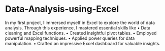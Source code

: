 # Data-Analysis-using-Excel
In my first project, I immersed myself in Excel to explore the world of data analysis. Through this experience, I mastered essential skills like
• Data cleaning and Excel functions.
• Created insightful pivot tables.
• Employed powerful mapping techniques.
• Applied power queries for data manipulation.
• Crafted an impressive Excel dashboard for valuable insights.
